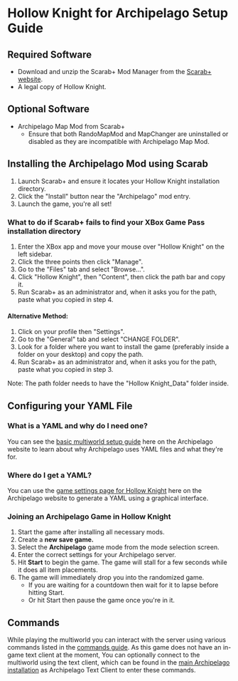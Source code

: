 # Hollow Knight for Archipelago Setup Guide

## Required Software
* Download and unzip the Scarab+ Mod Manager from the [Scarab+ website](https://themulhima.github.io/Scarab/).
* A legal copy of Hollow Knight.

## Optional Software
* Archipelago Map Mod from Scarab+
  * Ensure that both RandoMapMod and MapChanger are uninstalled or disabled as they are incompatible with Archipelago Map Mod.

## Installing the Archipelago Mod using Scarab
1. Launch Scarab+ and ensure it locates your Hollow Knight installation directory.
2. Click the "Install" button near the "Archipelago" mod entry.
3. Launch the game, you're all set!

### What to do if Scarab+ fails to find your XBox Game Pass installation directory
1. Enter the XBox app and move your mouse over "Hollow Knight" on the left sidebar. 
2. Click the three points then click "Manage".
3. Go to the "Files" tab and select "Browse...". 
4. Click "Hollow Knight", then "Content", then click the path bar and copy it.
5. Run Scarab+ as an administrator and, when it asks you for the path, paste what you copied in step 4.

#### Alternative Method:
1. Click on your profile then "Settings". 
2. Go to the "General" tab and select "CHANGE FOLDER".
3. Look for a folder where you want to install the game (preferably inside a folder on your desktop) and copy the path.
4. Run Scarab+ as an administrator and, when it asks you for the path, paste what you copied in step 3.

Note: The path folder needs to have the "Hollow Knight_Data" folder inside. 

## Configuring your YAML File
### What is a YAML and why do I need one?
You can see the [basic multiworld setup guide](/tutorial/Archipelago/setup/en) here on the Archipelago website to learn 
about why Archipelago uses YAML files and what they're for.

### Where do I get a YAML?
You can use the [game settings page for Hollow Knight](/games/Hollow%20Knight/player-settings) here on the Archipelago 
website to generate a YAML using a graphical interface.

### Joining an Archipelago Game in Hollow Knight
1. Start the game after installing all necessary mods.
2. Create a **new save game.**
3. Select the **Archipelago** game mode from the mode selection screen.
4. Enter the correct settings for your Archipelago server.
5. Hit **Start** to begin the game. The game will stall for a few seconds while it does all item placements.
6. The game will immediately drop you into the randomized game. 
   * If you are waiting for a countdown then wait for it to lapse before hitting Start.
   * Or hit Start then pause the game once you're in it.
   
## Commands
While playing the multiworld you can interact with the server using various commands listed in the 
[commands guide](/tutorial/Archipelago/commands/en). As this game does not have an in-game text client at the moment,
You can optionally connect to the multiworld using the text client, which can be found in the 
[main Archipelago installation](https://github.com/ArchipelagoMW/Archipelago/releases) as Archipelago Text Client to
enter these commands.
